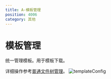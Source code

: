 ```yaml
---
title: A-模板管理
position: 4006
category: 其他
---
```

# 模板管理
统一管理模板。用于模板下载。

详细操作参考<a href="/zh/v1.0.0/manage-doc-tree">普通文件树管理</a>。
![templateConfig](/images/templateConfig.png)